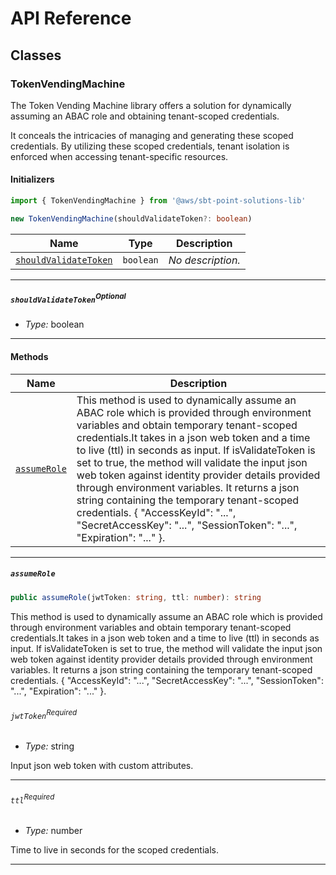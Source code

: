 # API Reference <a name="API Reference" id="api-reference"></a>



## Classes <a name="Classes" id="Classes"></a>

### TokenVendingMachine <a name="TokenVendingMachine" id="@aws/sbt-point-solutions-lib.TokenVendingMachine"></a>

The Token Vending Machine library offers a solution for dynamically assuming an ABAC role and obtaining tenant-scoped credentials.

It conceals the intricacies
of managing and generating these scoped credentials. By utilizing these scoped credentials,
tenant isolation is enforced when accessing tenant-specific resources.

#### Initializers <a name="Initializers" id="@aws/sbt-point-solutions-lib.TokenVendingMachine.Initializer"></a>

```typescript
import { TokenVendingMachine } from '@aws/sbt-point-solutions-lib'

new TokenVendingMachine(shouldValidateToken?: boolean)
```

| **Name** | **Type** | **Description** |
| --- | --- | --- |
| <code><a href="#@aws/sbt-point-solutions-lib.TokenVendingMachine.Initializer.parameter.shouldValidateToken">shouldValidateToken</a></code> | <code>boolean</code> | *No description.* |

---

##### `shouldValidateToken`<sup>Optional</sup> <a name="shouldValidateToken" id="@aws/sbt-point-solutions-lib.TokenVendingMachine.Initializer.parameter.shouldValidateToken"></a>

- *Type:* boolean

---

#### Methods <a name="Methods" id="Methods"></a>

| **Name** | **Description** |
| --- | --- |
| <code><a href="#@aws/sbt-point-solutions-lib.TokenVendingMachine.assumeRole">assumeRole</a></code> | This method is used to dynamically assume an ABAC role which is provided through environment variables and obtain temporary tenant-scoped credentials.It takes in a json web token and a time to live (ttl) in seconds as input. If isValidateToken is set to true, the method will validate the input json web token against identity provider details provided through environment variables. It returns a json string containing the temporary tenant-scoped credentials. {   "AccessKeyId": "...",   "SecretAccessKey": "...",   "SessionToken": "...",   "Expiration": "..." }. |

---

##### `assumeRole` <a name="assumeRole" id="@aws/sbt-point-solutions-lib.TokenVendingMachine.assumeRole"></a>

```typescript
public assumeRole(jwtToken: string, ttl: number): string
```

This method is used to dynamically assume an ABAC role which is provided through environment variables and obtain temporary tenant-scoped credentials.It takes in a json web token and a time to live (ttl) in seconds as input. If isValidateToken is set to true, the method will validate the input json web token against identity provider details provided through environment variables. It returns a json string containing the temporary tenant-scoped credentials. {   "AccessKeyId": "...",   "SecretAccessKey": "...",   "SessionToken": "...",   "Expiration": "..." }.

###### `jwtToken`<sup>Required</sup> <a name="jwtToken" id="@aws/sbt-point-solutions-lib.TokenVendingMachine.assumeRole.parameter.jwtToken"></a>

- *Type:* string

Input json web token with custom attributes.

---

###### `ttl`<sup>Required</sup> <a name="ttl" id="@aws/sbt-point-solutions-lib.TokenVendingMachine.assumeRole.parameter.ttl"></a>

- *Type:* number

Time to live in seconds for the scoped credentials.

---





